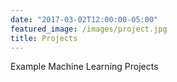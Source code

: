 ```yaml
---
date: "2017-03-02T12:00:00-05:00"
featured_image: /images/project.jpg
title: Projects
---
```

Example Machine Learning Projects
